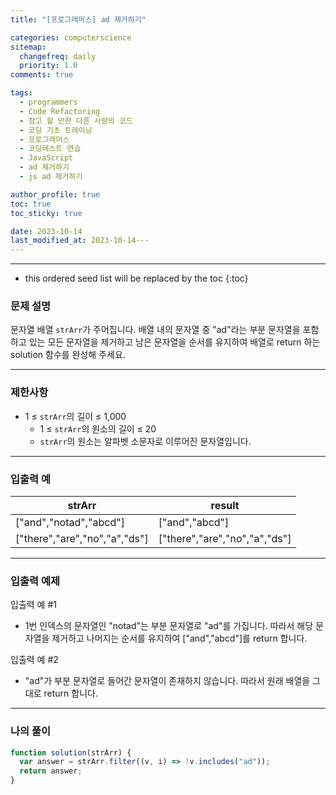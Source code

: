 ```yaml
---
title: "[프로그래머스] ad 제거하기"

categories: computerscience
sitemap:
  changefreq: daily
  priority: 1.0
comments: true

tags:
  - programmers
  - Code Refactoring
  - 참고 할 만한 다른 사람의 코드
  - 코딩 기초 트레이닝
  - 프로그래머스
  - 코딩테스트 연습
  - JavaScript
  - ad 제거하기
  - js ad 제거하기

author_profile: true
toc: true
toc_sticky: true

date: 2023-10-14
last_modified_at: 2023-10-14---
---
```


---

<!-- prettier-ignore -->
* this ordered seed list will be replaced by the toc 
{:toc}

### 문제 설명

문자열 배열 `strArr`가 주어집니다. 배열 내의 문자열 중 "ad"라는 부분 문자열을 포함하고 있는 모든 문자열을 제거하고 남은 문자열을 순서를 유지하여 배열로 return 하는 solution 함수를 완성해 주세요.

---

### 제한사항

- 1 ≤ `strArr`의 길이 ≤ 1,000
  - 1 ≤ `strArr`의 원소의 길이 ≤ 20
  - `strArr`의 원소는 알파벳 소문자로 이루어진 문자열입니다.

---

### 입출력 예

| strArr                        | result                        |
| ----------------------------- | ----------------------------- |
| ["and","notad","abcd"]        | ["and","abcd"]                |
| ["there","are","no","a","ds"] | ["there","are","no","a","ds"] |

---

### 입출력 예제

입출력 예 #1

- 1번 인덱스의 문자열인 "notad"는 부분 문자열로 "ad"를 가집니다. 따라서 해당 문자열을 제거하고 나머지는 순서를 유지하여 ["and","abcd"]를 return 합니다.

입출력 예 #2

- "ad"가 부분 문자열로 들어간 문자열이 존재하지 않습니다. 따라서 원래 배열을 그대로 return 합니다.

---

### 나의 풀이

```jsx
function solution(strArr) {
  var answer = strArr.filter((v, i) => !v.includes("ad"));
  return answer;
}
```
